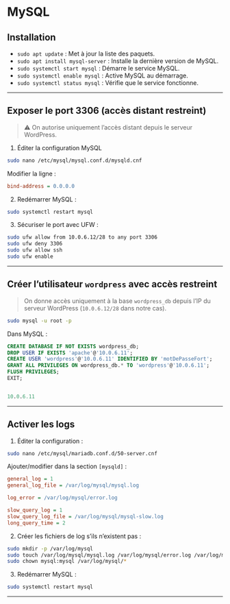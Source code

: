 # MySQL

## Installation

* `sudo apt update` : Met à jour la liste des paquets.
* `sudo apt install mysql-server` : Installe la dernière version de MySQL.
* `sudo systemctl start mysql` : Démarre le service MySQL.
* `sudo systemctl enable mysql` : Active MySQL au démarrage.
* `sudo systemctl status mysql` : Vérifie que le service fonctionne.

---

## Exposer le port 3306 (accès distant restreint)

> ⚠️ On autorise uniquement l’accès distant depuis le serveur WordPress.

1. Éditer la configuration MySQL

```bash
sudo nano /etc/mysql/mysql.conf.d/mysqld.cnf
````

Modifier la ligne :

```ini
bind-address = 0.0.0.0
```

2. Redémarrer MySQL :
```bash
sudo systemctl restart mysql
```

3. Sécuriser le port avec UFW :
```bash
sudo ufw allow from 10.0.6.12/28 to any port 3306
sudo ufw deny 3306
sudo ufw allow ssh
sudo ufw enable
```

---

## Créer l’utilisateur `wordpress` avec accès restreint

> On donne accès uniquement à la base `wordpress_db` depuis l’IP du serveur WordPress (`10.0.6.12/28` dans notre cas).

```bash
sudo mysql -u root -p
```

Dans MySQL :

```sql
CREATE DATABASE IF NOT EXISTS wordpress_db;
DROP USER IF EXISTS 'apache'@'10.0.6.11';
CREATE USER 'wordpress'@'10.0.6.11' IDENTIFIED BY 'motDePasseFort';
GRANT ALL PRIVILEGES ON wordpress_db.* TO 'wordpress'@'10.0.6.11';
FLUSH PRIVILEGES;
EXIT;


10.0.6.11
```

---

## Activer les logs

1. Éditer la configuration :

```bash
sudo nano /etc/mysql/mariadb.conf.d/50-server.cnf
```

Ajouter/modifier dans la section `[mysqld]` :

```ini
general_log = 1
general_log_file = /var/log/mysql/mysql.log

log_error = /var/log/mysql/error.log

slow_query_log = 1
slow_query_log_file = /var/log/mysql/mysql-slow.log
long_query_time = 2
```

2. Créer les fichiers de log s’ils n’existent pas :

```bash
sudo mkdir -p /var/log/mysql
sudo touch /var/log/mysql/mysql.log /var/log/mysql/error.log /var/log/mysql/mysql-slow.log
sudo chown mysql:mysql /var/log/mysql/*
```

3. Redémarrer MySQL :

```bash
sudo systemctl restart mysql
```
---